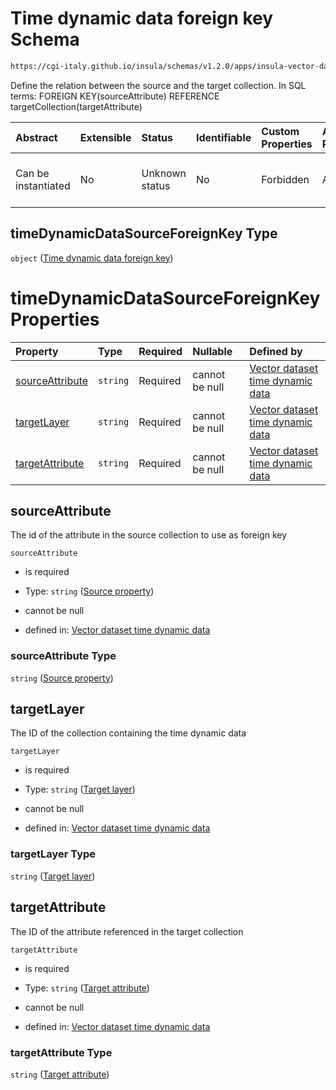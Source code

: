 # Time dynamic data foreign key Schema

```txt
https://cgi-italy.github.io/insula/schemas/v1.2.0/apps/insula-vector-dataset-time-dynamic-data.schema.json#/$defs/timeDynamicDataSourceForeignKey
```

Define the relation between the source and the target collection. In SQL terms: FOREIGN KEY(sourceAttribute) REFERENCE targetCollection(targetAttribute)

| Abstract            | Extensible | Status         | Identifiable | Custom Properties | Additional Properties | Access Restrictions | Defined In                                                                                                                                       |
| :------------------ | :--------- | :------------- | :----------- | :---------------- | :-------------------- | :------------------ | :----------------------------------------------------------------------------------------------------------------------------------------------- |
| Can be instantiated | No         | Unknown status | No           | Forbidden         | Allowed               | none                | [insula-vector-dataset-time-dynamic-data.schema.json\*](schemas/apps/insula-vector-dataset-time-dynamic-data.schema.json) |

## timeDynamicDataSourceForeignKey Type

`object` ([Time dynamic data foreign key](insula-vector-dataset-time-dynamic-data-defs-time-dynamic-data-foreign-key.md))

# timeDynamicDataSourceForeignKey Properties

| Property                            | Type     | Required | Nullable       | Defined by                                                                                                                                                                                                                                                                                                                   |
| :---------------------------------- | :------- | :------- | :------------- | :--------------------------------------------------------------------------------------------------------------------------------------------------------------------------------------------------------------------------------------------------------------------------------------------------------------------------- |
| [sourceAttribute](#sourceattribute) | `string` | Required | cannot be null | [Vector dataset time dynamic data](insula-vector-dataset-time-dynamic-data-defs-time-dynamic-data-foreign-key-properties-source-property.md)  |
| [targetLayer](#targetlayer)         | `string` | Required | cannot be null | [Vector dataset time dynamic data](insula-vector-dataset-time-dynamic-data-defs-time-dynamic-data-foreign-key-properties-target-layer.md)         |
| [targetAttribute](#targetattribute) | `string` | Required | cannot be null | [Vector dataset time dynamic data](insula-vector-dataset-time-dynamic-data-defs-time-dynamic-data-foreign-key-properties-target-attribute.md) |

## sourceAttribute

The id of the attribute in the source collection to use as foreign key

`sourceAttribute`

* is required

* Type: `string` ([Source property](insula-vector-dataset-time-dynamic-data-defs-time-dynamic-data-foreign-key-properties-source-property.md))

* cannot be null

* defined in: [Vector dataset time dynamic data](insula-vector-dataset-time-dynamic-data-defs-time-dynamic-data-foreign-key-properties-source-property.md)

### sourceAttribute Type

`string` ([Source property](insula-vector-dataset-time-dynamic-data-defs-time-dynamic-data-foreign-key-properties-source-property.md))

## targetLayer

The ID of the collection containing the time dynamic data

`targetLayer`

* is required

* Type: `string` ([Target layer](insula-vector-dataset-time-dynamic-data-defs-time-dynamic-data-foreign-key-properties-target-layer.md))

* cannot be null

* defined in: [Vector dataset time dynamic data](insula-vector-dataset-time-dynamic-data-defs-time-dynamic-data-foreign-key-properties-target-layer.md)

### targetLayer Type

`string` ([Target layer](insula-vector-dataset-time-dynamic-data-defs-time-dynamic-data-foreign-key-properties-target-layer.md))

## targetAttribute

The ID of the attribute referenced in the target collection

`targetAttribute`

* is required

* Type: `string` ([Target attribute](insula-vector-dataset-time-dynamic-data-defs-time-dynamic-data-foreign-key-properties-target-attribute.md))

* cannot be null

* defined in: [Vector dataset time dynamic data](insula-vector-dataset-time-dynamic-data-defs-time-dynamic-data-foreign-key-properties-target-attribute.md)

### targetAttribute Type

`string` ([Target attribute](insula-vector-dataset-time-dynamic-data-defs-time-dynamic-data-foreign-key-properties-target-attribute.md))

